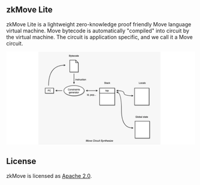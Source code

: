 ## zkMove Lite

zkMove Lite is a lightweight zero-knowledge proof friendly Move language virtual machine. Move bytecode is automatically "compiled" into circuit by the virtual machine. The circuit is application specific, and we call it a Move circuit.



![move-circuit](./docs/images/move-circuit.png)


## License

zkMove is licensed as [Apache 2.0](./LICENSE).